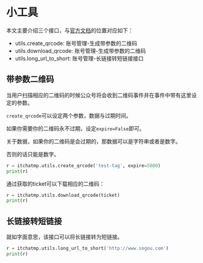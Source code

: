 # 小工具

本文主要介绍三个接口，与[官方文档][mp-wiki]的位置对应如下：

* utils.create_qrcode: 账号管理-生成带参数的二维码
* utils.download_qrcode: 账号管理-生成带参数的二维码
* utils.long_url_to_short: 账号管理-长链接转短链接接口

## 带参数二维码

当用户扫描相应的二维码的时候公众号将会收到二维码事件并在事件中带有这里设定的参数。

`create_qrcode`可以设定两个参数，数据与过期时间。

如果你需要你的二维码永不过期，设定`expire=False`即可。

关于数据，如果你的二维码是会过期的，那数据可以是字符串或者是数字。

否则的话只能是数字。

```python
r = itchatmp.utils.create_qrcode('test-tag', expire=5000)
print(r)
```

通过获取的ticket可以下载相应的二维码：

```python
r = itchatmp.utils.download_qrcode(ticket)
print(r)
```

## 长链接转短链接

就如字面意思，该接口可以将长链接转为短链接。

```python
r = itchatmp.utils.long_url_to_short('http://www.sogou.com')
print(r)
```

[mp-wiki]: https://mp.weixin.qq.com/wiki
